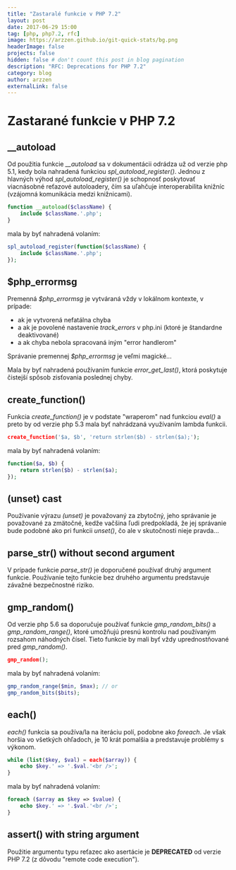```yaml
---
title: "Zastaralé funkcie v PHP 7.2"
layout: post
date: 2017-06-29 15:00
tag: [php, php7.2, rfc]
image: https://arzzen.github.io/git-quick-stats/bg.png
headerImage: false
projects: false
hidden: false # don't count this post in blog pagination
description: "RFC: Deprecations for PHP 7.2"
category: blog
author: arzzen
externalLink: false
---
```


# Zastarané funkcie v PHP 7.2

## __autoload

Od použitia funkcie *__autoload* sa v dokumentácii odrádza už od verzie php 5.1, 
kedy bola nahradená funkciou *spl_autoload_register()*. 
Jednou z hlavných výhod *spl_autoload_register()* je schopnosť poskytovať viacnásobné 
reťazové autoloadery, čím sa uľahčuje interoperabilita knižníc (vzájomná komunikácia medzi knižnicami).

```php
function __autoload($className) {
    include $className.'.php';
}
```

mala by byť nahradená volaním:
```php
spl_autoload_register(function($className) {
    include $className.'.php';
});
```
   
## $php_errormsg

Premenná *$php_errormsg* je vytváraná vždy v lokálnom kontexte, v prípade:

- ak je vytvorená nefatálna chyba 
- a ak je povolené nastavenie *track_errors* v php.ini (ktoré je štandardne deaktivované) 
- a ak chyba nebola spracovaná iným "error handlerom"

Správanie premennej *$php_errormsg* je veľmi magické...

Mala by byť nahradená používaním funkcie *error_get_last()*, ktorá poskytuje čistejší spǒsob zisťovania poslednej chyby.


## create_function()

Funkcia *create_function()* je v podstate "wraperom" nad funkciou *eval()* a preto by od verzie php 5.3 mala byť nahrádzaná využívaním lambda funkcii.

```php
create_function('$a, $b', 'return strlen($b) - strlen($a);');
```

mala by byť nahradená volaním:
```php
function($a, $b) {
    return strlen($b) - strlen($a);
});
```

## (unset) cast
   
Používanie výrazu *(unset)* je považovaný za zbytočný, jeho správanie je považované za zmätočné, 
kedže vačšina ľudi predpokladá, že jej správanie bude podobné ako pri funkcii *unset()*, 
čo ale v skutočnosti nieje pravda...
   
## parse_str() without second argument

V prípade funkcie *parse_str()* je doporučené používať druhý argument funkcie.
Používanie tejto funkcie bez druhého argumentu predstavuje závažné bezpečnostné riziko.
    
## gmp_random()

Od verzie php 5.6 sa doporučuje používať funkcie *gmp_random_bits()* a *gmp_random_range()*, ktoré umožňujú presnú kontrolu nad používaným rozsahom náhodných čísel. Tieto funkcie by mali byť vždy uprednostňované pred *gmp_random()*.

```php
gmp_random();
```

mala by byť nahradená volaním:
```php
gmp_random_range($min, $max); // or
gmp_random_bits($bits);
```

## each()

*each()* funkcia sa používa/la na iteráciu polí, podobne ako *foreach*. 
Je však horšia vo všetkých ohľadoch, je 10 krát pomalšia a predstavuje problémy s výkonom.
   
```php
while (list($key, $val) = each($array)) {
    echo $key.' => '.$val.'<br />';
}
```

mala by byť nahradená volaním:
```php
foreach ($array as $key => $value) {
    echo $key.' => '.$val.'<br />';
}
```
   
## assert() with string argument

Použitie argumentu typu reťazec ako asertácie je **DEPRECATED** od verzie PHP 7.2 (z dôvodu "remote code execution").




